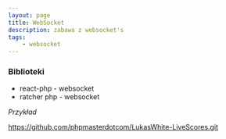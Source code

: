 ```yaml
---
layout: page
title: WebSocket
description: zabawa z websocket's
tags:
    - websocket
---
```


### Biblioteki

* react-php - websocket
* ratcher php - websocket

*Przykład*

https://github.com/phpmasterdotcom/LukasWhite-LiveScores.git

